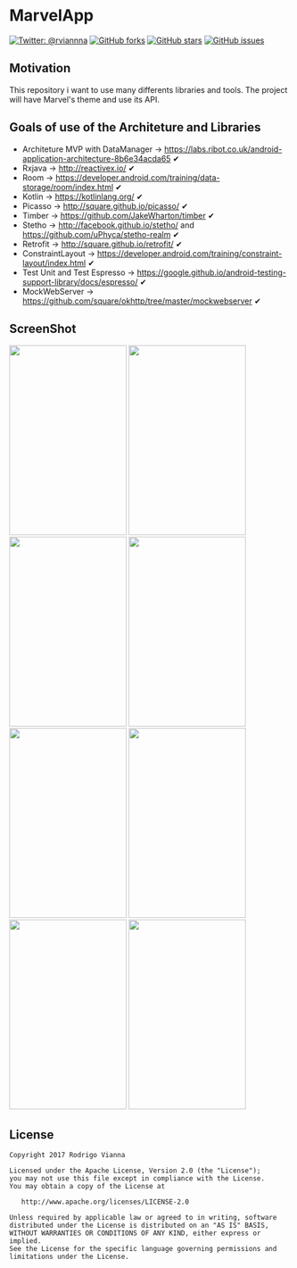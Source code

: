 
# **MarvelApp**
[![Twitter: @rviannna](https://img.shields.io/twitter/url/https/github.com/rviannaoliveira/MarvelApp.svg?style=social)](https://twitter.com/rviannna)
[![GitHub forks](https://img.shields.io/github/forks/rviannaoliveira/MarvelApp.svg)](https://github.com/rviannaoliveira/MarvelApp/network)
[![GitHub stars](https://img.shields.io/github/stars/rviannaoliveira/MarvelApp.svg)](https://github.com/rviannaoliveira/MarvelApp/stargazers)
[![GitHub issues](https://img.shields.io/github/issues/rviannaoliveira/MarvelApp.svg)](https://github.com/rviannaoliveira/MarvelApp/issues)

## **Motivation**
This repository i want to use many differents libraries and tools. The project will have Marvel's theme and use its API.

## **Goals of use of the Architeture and Libraries**
* Architeture MVP with DataManager -> https://labs.ribot.co.uk/android-application-architecture-8b6e34acda65 ✔︎
* Rxjava -> http://reactivex.io/ ✔︎
* Room -> https://developer.android.com/training/data-storage/room/index.html ✔︎
* Kotlin -> https://kotlinlang.org/ ✔︎
* Picasso -> http://square.github.io/picasso/ ✔︎
* Timber -> https://github.com/JakeWharton/timber ✔︎
* Stetho -> http://facebook.github.io/stetho/ and https://github.com/uPhyca/stetho-realm ✔︎
* Retrofit -> http://square.github.io/retrofit/ ✔︎
* ConstraintLayout -> https://developer.android.com/training/constraint-layout/index.html ✔︎
* Test Unit and Test Espresso -> https://google.github.io/android-testing-support-library/docs/espresso/ ✔︎
* MockWebServer -> https://github.com/square/okhttp/tree/master/mockwebserver ✔︎

## **ScreenShot**
<p>
<img src="https://github.com/rviannaoliveira/MarvelApp/blob/master/images/zero.png" width="210" height="340" margin="10xp">
<img src="https://github.com/rviannaoliveira/MarvelApp/blob/master/images/first.png" width="210" height="340" margin="10xp">
<img src="https://github.com/rviannaoliveira/MarvelApp/blob/master/images/second.png" width="210" height="340" margin="10xp">
<img src="https://github.com/rviannaoliveira/MarvelApp/blob/master/images/third.png" width="210" height="340" margin="10xp">
<img src="https://github.com/rviannaoliveira/MarvelApp/blob/master/images/fourth.png" width="210" height="340" margin="10xp">
<img src="https://github.com/rviannaoliveira/MarvelApp/blob/master/images/fifth.png" width="210" height="340" margin="10xp">
<img src="https://github.com/rviannaoliveira/MarvelApp/blob/master/images/sixth.png" width="210" height="340" margin="10xp">
<img src="https://github.com/rviannaoliveira/MarvelApp/blob/master/images/seventh.png" width="210" height="340" margin="10xp">

</p>

## **License**

```
Copyright 2017 Rodrigo Vianna

Licensed under the Apache License, Version 2.0 (the "License");
you may not use this file except in compliance with the License.
You may obtain a copy of the License at

   http://www.apache.org/licenses/LICENSE-2.0

Unless required by applicable law or agreed to in writing, software
distributed under the License is distributed on an "AS IS" BASIS,
WITHOUT WARRANTIES OR CONDITIONS OF ANY KIND, either express or implied.
See the License for the specific language governing permissions and
limitations under the License.
```

















